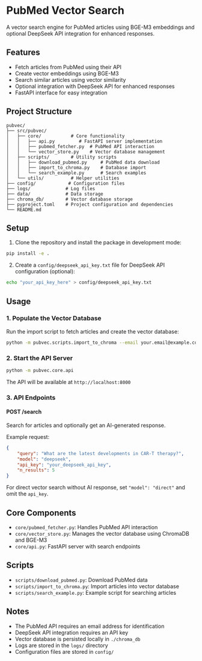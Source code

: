 # PubMed Vector Search

A vector search engine for PubMed articles using BGE-M3 embeddings and optional DeepSeek API integration for enhanced responses.

## Features

- Fetch articles from PubMed using their API
- Create vector embeddings using BGE-M3
- Search similar articles using vector similarity
- Optional integration with DeepSeek API for enhanced responses
- FastAPI interface for easy integration

## Project Structure

```
pubvec/
├── src/pubvec/
│   ├── core/           # Core functionality
│   │   ├── api.py         # FastAPI server implementation
│   │   ├── pubmed_fetcher.py  # PubMed API interaction
│   │   └── vector_store.py    # Vector database management
│   ├── scripts/        # Utility scripts
│   │   ├── download_pubmed.py     # PubMed data download
│   │   ├── import_to_chroma.py    # Database import
│   │   └── search_example.py      # Search examples
│   └── utils/          # Helper utilities
├── config/            # Configuration files
├── logs/             # Log files
├── data/             # Data storage
├── chroma_db/        # Vector database storage
├── pyproject.toml    # Project configuration and dependencies
└── README.md
```

## Setup

1. Clone the repository and install the package in development mode:
```bash
pip install -e .
```

2. Create a `config/deepseek_api_key.txt` file for DeepSeek API configuration (optional):
```bash
echo "your_api_key_here" > config/deepseek_api_key.txt
```

## Usage

### 1. Populate the Vector Database

Run the import script to fetch articles and create the vector database:

```bash
python -m pubvec.scripts.import_to_chroma --email your.email@example.com --query "your search query" --max_results 1000
```

### 2. Start the API Server

```bash
python -m pubvec.core.api
```

The API will be available at `http://localhost:8000`

### 3. API Endpoints

#### POST /search
Search for articles and optionally get an AI-generated response.

Example request:
```json
{
    "query": "What are the latest developments in CAR-T therapy?",
    "model": "deepseek",
    "api_key": "your_deepseek_api_key",
    "n_results": 5
}
```

For direct vector search without AI response, set `"model": "direct"` and omit the `api_key`.

## Core Components

- `core/pubmed_fetcher.py`: Handles PubMed API interaction
- `core/vector_store.py`: Manages the vector database using ChromaDB and BGE-M3
- `core/api.py`: FastAPI server with search endpoints

## Scripts

- `scripts/download_pubmed.py`: Download PubMed data
- `scripts/import_to_chroma.py`: Import articles into vector database
- `scripts/search_example.py`: Example script for searching articles

## Notes

- The PubMed API requires an email address for identification
- DeepSeek API integration requires an API key
- Vector database is persisted locally in `./chroma_db`
- Logs are stored in the `logs/` directory
- Configuration files are stored in `config/` 
